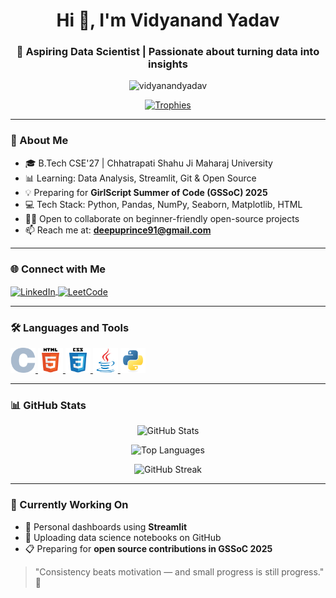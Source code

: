 <h1 align="center">Hi 👋, I'm Vidyanand Yadav</h1>
<h3 align="center">🎯 Aspiring Data Scientist | Passionate about turning data into insights</h3>

<p align="center">
  <img src="https://komarev.com/ghpvc/?username=vidyanandyadav&label=Profile%20views&color=0e75b6&style=flat" alt="vidyanandyadav" />
</p>

<p align="center">
  <a href="https://github.com/ryo-ma/github-profile-trophy">
    <img src="https://github-profile-trophy.vercel.app/?username=vidyanandyadav&theme=flat&title=Stars,Followers,Commits,Repositories,PullRequest,Issues" alt="Trophies" />
  </a>
</p>

---

### 🚀 About Me

- 🎓 B.Tech CSE'27 | Chhatrapati Shahu Ji Maharaj University  
- 📊 Learning: Data Analysis, Streamlit, Git & Open Source  
- 💡 Preparing for **GirlScript Summer of Code (GSSoC) 2025**  
- 💻 Tech Stack: Python, Pandas, NumPy, Seaborn, Matplotlib, HTML  
- 🧑‍💼 Open to collaborate on beginner-friendly open-source projects  
- 📫 Reach me at: **deepuprince91@gmail.com**

---

### 🌐 Connect with Me

<p align="left">
  <a href="https://linkedin.com/in/vidyanand-yadav-481109322" target="blank">
    <img align="center" src="https://raw.githubusercontent.com/rahuldkjain/github-profile-readme-generator/master/src/images/icons/Social/linked-in-alt.svg" alt="LinkedIn" height="30" width="40" />
  </a>
  <a href="https://www.leetcode.com/vidyanand_1863" target="blank">
    <img align="center" src="https://raw.githubusercontent.com/rahuldkjain/github-profile-readme-generator/master/src/images/icons/Social/leet-code.svg" alt="LeetCode" height="30" width="40" />
  </a>
</p>

---

### 🛠️ Languages and Tools

<p align="left">
  <a href="https://www.cprogramming.com/" target="_blank" rel="noreferrer"> 
    <img src="https://raw.githubusercontent.com/devicons/devicon/master/icons/c/c-original.svg" alt="C" width="40" height="40"/> 
  </a> 
  <a href="https://www.w3.org/html/" target="_blank" rel="noreferrer"> 
    <img src="https://raw.githubusercontent.com/devicons/devicon/master/icons/html5/html5-original-wordmark.svg" alt="HTML" width="40" height="40"/> 
  </a> 
  <a href="https://www.w3schools.com/css/" target="_blank" rel="noreferrer"> 
    <img src="https://raw.githubusercontent.com/devicons/devicon/master/icons/css3/css3-original-wordmark.svg" alt="CSS" width="40" height="40"/> 
  </a> 
  <a href="https://www.java.com" target="_blank" rel="noreferrer"> 
    <img src="https://raw.githubusercontent.com/devicons/devicon/master/icons/java/java-original.svg" alt="Java" width="40" height="40"/> 
  </a> 
  <a href="https://www.python.org" target="_blank" rel="noreferrer"> 
    <img src="https://raw.githubusercontent.com/devicons/devicon/master/icons/python/python-original.svg" alt="Python" width="40" height="40"/> 
  </a> 
</p>

---

### 📊 GitHub Stats

<p align="center">
  <img src="https://github-readme-stats.vercel.app/api?username=vidyanandyadav&show_icons=true&theme=default" alt="GitHub Stats" />
</p>

<p align="center">
  <img src="https://github-readme-stats.vercel.app/api/top-langs?username=vidyanandyadav&layout=compact&theme=default" alt="Top Languages" />
</p>

<p align="center">
  <img src="https://github-readme-streak-stats.herokuapp.com/?user=vidyanandyadav&theme=default" alt="GitHub Streak" />
</p>

---

### 🌱 Currently Working On

- 📌 Personal dashboards using **Streamlit**
- 📁 Uploading data science notebooks on GitHub
- 📋 Preparing for **open source contributions in GSSoC 2025**

> "Consistency beats motivation — and small progress is still progress." 🚀
